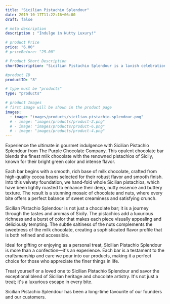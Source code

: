 ```yaml
---
title: "Sicilian Pistachio Splendour"
date: 2019-10-17T11:22:16+06:00
draft: false

# meta description
description : "Indulge in Nutty Luxury!"

# product Price
price: "6.00"
# priceBefore: "25.00"

# Product Short Description
shortDescription: "Sicilian Pistachio Splendour is a lavish celebration of rich, creamy chocolate and vibrant, nutty pistachios sourced from the sun-drenched groves of Sicily. This premium chocolate bar offers a luxurious texture and exquisite taste for the discerning palate."

#product ID
productID: "8"

# type must be "products"
type: "products"

# product Images
# first image will be shown in the product page
images:
  - image: "images/products/sicilian-pistachio-splendour.png"
  # - image: "images/products/product-2.png"
  # - image: "images/products/product-6.png"
  # - image: "images/products/product-4.png"
---
```


Experience the ultimate in gourmet indulgence with Sicilian Pistachio Splendour from The Purple Chocolate Company. This opulent chocolate bar blends the finest milk chocolate with the renowned pistachios of Sicily, known for their bright green color and intense flavor.

Each bar begins with a smooth, rich base of milk chocolate, crafted from high-quality cocoa beans selected for their robust flavor and smooth finish. Into this velvety foundation, we hand-fold whole Sicilian pistachios, which have been lightly roasted to enhance their deep, nutty essence and buttery texture. The result is a stunning mosaic of chocolate and nuts, where every bite offers a perfect balance of sweet creaminess and satisfying crunch.

Sicilian Pistachio Splendour is not just a chocolate bar; it is a journey through the tastes and aromas of Sicily. The pistachios add a luxurious richness and a burst of color that makes each piece visually appealing and deliciously tempting. The subtle saltiness of the nuts complements the sweetness of the milk chocolate, creating a sophisticated flavor profile that is both refined and accessible.

Ideal for gifting or enjoying as a personal treat, Sicilian Pistachio Splendour is more than a confection—it's an experience. Each bar is a testament to the craftsmanship and care we pour into our products, making it a perfect choice for those who appreciate the finer things in life.

Treat yourself or a loved one to Sicilian Pistachio Splendour and savor the exceptional blend of Sicilian heritage and chocolate artistry. It's not just a treat; it's a luxurious escape in every bite.

Sicilian Pistachio Splendour has been a long-time favourite of our founders and our customers.